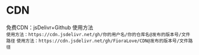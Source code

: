 # CDN
免费CDN：jsDelivr+Github 使用方法<br>
```使用方法：https://cdn.jsdelivr.net/gh/你的用户名/你的仓库名@发布的版本号/文件路径```
```使用方法：https://cdn.jsdelivr.net/gh/FioraLove/CDN@发布的版本号/文件路径```
